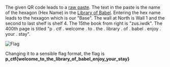 The given QR code leads to a [raw paste](https://paste.ee/r/iPKco). The text in the paste is the name of the hexagon (Hex Name) in the [Library of Babel](https://libraryofbabel.info/browse.cgi). Entering the hex name leads to the hexagon which is our "Base". The wall at North is Wall 1 and the second to last shelf is shelf 4. The 15the book from right is "zus.iwdk". The 400th page is titled "p . ctf . welcome . to . the . library . of . babel . enjoy . your . stay". 

![Flag](https://i.imgur.com/v0JvEId.png)

Changing it to a sensible flag format, the flag is **p_ctf{welcome_to_the_library_of_babel_enjoy_your_stay}**